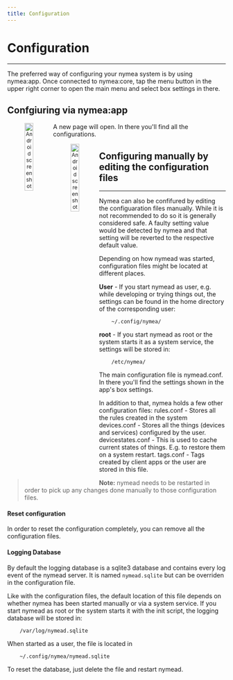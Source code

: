 ```yaml
---
title: Configuration
---
```


# Configuration
--------------------------------------------

The preferred way of configuring your nymea system is by using nymea:app. Once connected to nymea:core, tap the menu button in the upper right corner to open the main menu and select box settings in there.

## Confgiuring via nymea:app

<img src="https://raw.githubusercontent.com/guh/nymea-wiki/master/docs/en/images/main-menu.jpg" alt="Android screenshot" style="float: left; font-size: 9pt; text-align: center; width: 20%; margin-right: 1%; margin-bottom: 0.5em;">

A new page will open. In there you'll find all the configurations.

<img src="https://raw.githubusercontent.com/guh/nymea-wiki/master/docs/en/images/box-settings.jpg" alt="Android screenshot" style="float: left; font-size: 9pt; text-align: center; width: 20%; margin-right: 1%; margin-bottom: 0.5em;">

## Configuring manually by editing the configuration files
--------------------------------------------

Nymea can also be confifured by editing the configuaration files manually. While it is not recommended to do so it is generally considered safe. A faulty setting value would be detected by nymea and that setting will be reverted to the respective default value.

Depending on how nymead was started, configuration files might be located at different places.

**User** - If you start nymead as user, e.g. while developing or trying things out, the settings can be found in the home directory of the corresponding user:

        ~/.config/nymea/

**root** -  If you start nymead as root or the system starts it as a system service, the settings will be stored in:

        /etc/nymea/


The main configuration file is nymead.conf. In there you'll find the settings shown in the app's box settings.

In addition to that, nymea holds a few other configuration files:
rules.conf - Stores all the rules created in the system
devices.conf - Stores all the things (devices and services) configured by the user.
devicestates.conf - This is used to cache current states of things. E.g. to restore them on a system restart.
tags.conf - Tags created by client apps or the user are stored in this file.

> **Note:** nymead needs to be restarted in order to pick up any changes done manually to those configuration files.

#### Reset configuration

In order to reset the configuration completely, you can remove all the configuration files.

#### Logging Database

By default the logging database is a sqlite3 database and contains every log event of the nymead server. It is named `nymead.sqlite` but can be overriden in the configuration file.

Like with the configuration files, the default location of this file depends on whether nymea has been started manually or via a system service. If you start nymead as root or the system starts it with the init script, the logging database will be stored in:

        /var/log/nymead.sqlite

When started as a user, the file is located in

        ~/.config/nymea/nymead.sqlite

To reset the database, just delete the file and restart nymead.

